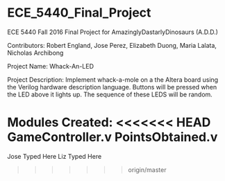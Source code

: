 # ECE_5440_Final_Project
ECE 5440 Fall 2016 Final Project for AmazinglyDastarlyDinosaurs (A.D.D.)

Contributors: Robert England, Jose Perez, Elizabeth Duong, Maria Lalata, Nicholas Archibong

Project Name: Whack-An-LED

Project Description: Implement whack-a-mole on a the Altera board using the Verilog hardware description language. 
					 Buttons will be pressed when the LED above it lights up. The sequence of these LEDS will be random. 

Modules Created: 
<<<<<<< HEAD
				GameController.v
				PointsObtained.v
=======

Jose Typed Here
Liz Typed Here
>>>>>>> origin/master
